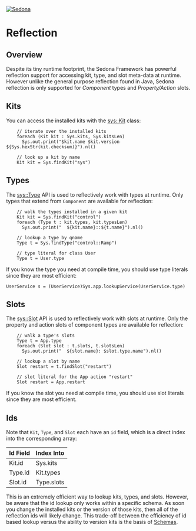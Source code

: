 
<!--
[//]: # (Copyright &#169; 2007 Tridium, Inc
  Licensed under the Academic Free License version 3.0

  History:
    12 Sep 07  Brian Frank  Creation
) -->
[![Sedona](../logo.png)](/)
# Reflection

## Overview

Despite its tiny runtime footprint, the Sedona Framework has powerful
reflection support for accessing kit, type, and slot meta-data at
runtime. However unlike the general purpose reflection found in Java,
Sedona reflection is only supported for *Component* types and
*Property/Action* slots.

## Kits

You can access the installed kits with the [sys::Kit](/api/sys/Kit)
class:

```
    // iterate over the installed kits
    foreach (Kit kit : Sys.kits, Sys.kitsLen)
      Sys.out.print("$kit.name $kit.version ${Sys.hexStr(kit.checksum)}").nl()

    // look up a kit by name
    Kit kit = Sys.findKit("sys")
```

## Types

The [sys::Type](api/sys/Type) API is used to reflectively work with
types at runtime. Only types that extend from `Component` are available
for reflection:

```
    // walk the types installed in a given kit
    Kit kit = Sys.findKit("control")
    foreach (Type t : kit.types, kit.typesLen)
      Sys.out.print("  ${kit.name}::${t.name}").nl()

    // lookup a type by qname
    Type t = Sys.findType("control::Ramp")

    // type literal for class User
    Type t = User.type
```

If you know the type you need at compile time, you should use type
literals since they are most efficient:

    UserService s = (UserService)Sys.app.lookupService(UserService.type)

## Slots

The [sys::Slot](api/sys/Slot) API is used to reflectively work with
slots at runtime. Only the property and action slots of component types
are available for reflection:

```
    // walk a type's slots
    Type t = App.type
    foreach (Slot slot : t.slots, t.slotsLen)
      Sys.out.print("  ${slot.name}: $slot.type.name").nl()

    // lookup a slot by name
    Slot restart = t.findSlot("restart")

    // slot literal for the App action "restart"
    Slot restart = App.restart
```

If you know the slot you need at compile time, you should use slot
literals since they are most efficient.

## Ids

Note that `Kit`, `Type`, and `Slot` each have an `id` field, which is a
direct index into the corresponding array:

| Id Field | Index Into |
|----------|------------|
| Kit.id   | Sys.kits   |
| Type.id  | Kit.types  |
| Slot.id  | Type.slots |

This is an extremely efficient way to lookup kits, types, and slots.
However, be aware that the id lookup only works within a specific
schema. As soon you change the installed kits or the version of those
kits, then all of the reflection ids will likely change. This trade-off
between the efficiency of id based lookup versus the ability to version
kits is the basis of [Schemas](/deployment/schema).
